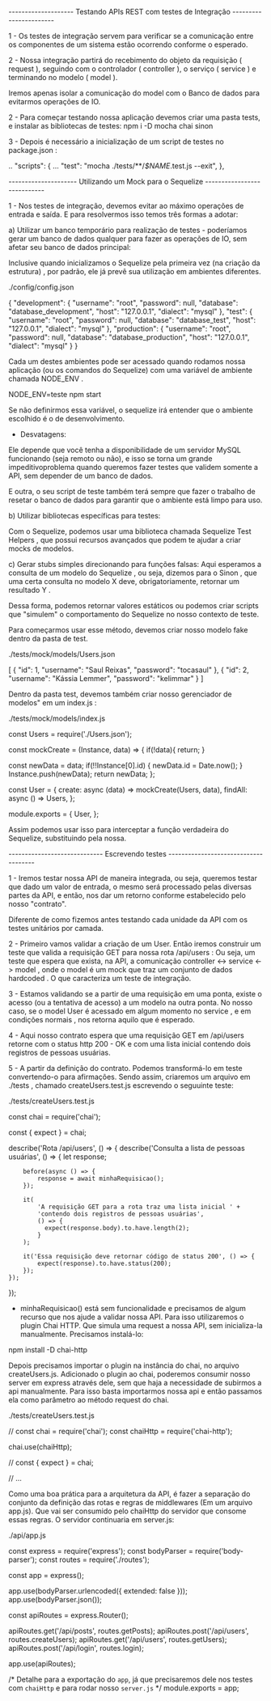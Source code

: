 -------------------- Testando APIs REST com testes de Integração -----------------------

1 - Os testes de integração servem para verificar se a comunicação entre os componentes de um sistema estão ocorrendo conforme o esperado.

2 - Nossa integração partirá do recebimento do objeto da requisição ( request ), seguindo com o controlador ( controller ), o serviço ( service ) e terminando no modelo ( model ). 

Iremos apenas isolar a comunicação do model com o Banco de dados para evitarmos operações de IO.

2 - Para começar testando nossa aplicação devemos criar uma pasta tests, e instalar as bibliotecas de testes: npm i -D mocha chai sinon

3 - Depois é necessário a inicialização de um script de testes no package.json :

..
"scripts": {
    ...
    "test": "mocha ./tests/**/*$NAME*.test.js --exit",
},

--------------------- Utilizando um Mock para o Sequelize ----------------------------

1 - Nos testes de integração, devemos evitar ao máximo operações de entrada e saída. E para resolvermos isso temos três formas a adotar:

a) Utilizar um banco temporário para realização de testes - poderíamos gerar um banco de dados qualquer para fazer as operações de IO, sem afetar seu banco de dados principal:

Inclusive quando inicializamos o Sequelize pela primeira vez (na criação da estrutura) , por padrão, ele já prevê sua utilização em ambientes diferentes.

./config/config.json

{
  "development": {
    "username": "root",
    "password": null,
    "database": "database_development",
    "host": "127.0.0.1",
    "dialect": "mysql"
  },
  "test": {
    "username": "root",
    "password": null,
    "database": "database_test",
    "host": "127.0.0.1",
    "dialect": "mysql"
  },
  "production": {
    "username": "root",
    "password": null,
    "database": "database_production",
    "host": "127.0.0.1",
    "dialect": "mysql"
  }
}

Cada um destes ambientes pode ser acessado quando rodamos nossa aplicação (ou os comandos do Sequelize) com uma variável de ambiente chamada NODE_ENV .

NODE_ENV=teste npm start

Se não definirmos essa variável, o sequelize irá entender que o ambiente escolhido é o de desenvolvimento.

- Desvatagens:

 Ele depende que você tenha a disponibilidade de um servidor MySQL funcionando (seja remoto ou não), e isso se torna um grande impeditivoproblema quando queremos fazer testes que validem somente a API, sem depender de um banco de dados.
 
E outra, o seu script de teste também terá sempre que fazer o trabalho de resetar o banco de dados para garantir que o ambiente está limpo para uso.


b) Utilizar bibliotecas específicas para testes: 

Com o Sequelize, podemos usar uma biblioteca chamada Sequelize Test Helpers , que possui recursos avançados que podem te ajudar a criar mocks de modelos.


c) Gerar stubs simples direcionando para funções falsas: Aqui esperamos a consulta de um modelo do Sequelize , ou seja, dizemos para o Sinon , que uma certa consulta no modelo X deve, obrigatoriamente, retornar um resultado Y .

Dessa forma, podemos retornar valores estáticos ou podemos criar scripts que "simulem" o comportamento do Sequelize no nosso contexto de teste.

Para começarmos usar esse método, devemos criar nosso modelo fake dentro da pasta de test.

./tests/mock/models/Users.json

[
  {
    "id": 1,
    "username": "Saul Reixas",
    "password": "tocasaul"
  },
  {
    "id": 2,
    "username": "Kássia Lemmer",
    "password": "kelimmar"
  }
]

Dentro da pasta test, devemos também criar nosso gerenciador de modelos" em um index.js :

./tests/mock/models/index.js

const Users = require('./Users.json');

const mockCreate = (Instance, data) => {
  if(!data){
    return;
  }

  const newData = data;
  if(!!Instance[0].id) {
    newData.id = Date.now();
  }
  Instance.push(newData);
  return newData;
};

const User = {
  create: async (data) => mockCreate(Users, data),
  findAll: async () => Users,
};

module.exports = {
  User,
};

Assim podemos usar isso para interceptar a função verdadeira do Sequelize, substituindo pela nossa.

----------------------------- Escrevendo testes -------------------------------------

1 - Iremos testar nossa API de maneira integrada, ou seja, queremos testar que dado um valor de entrada, o mesmo será processado pelas diversas partes da API, e então, nos dar um retorno conforme estabelecido pelo nosso "contrato". 

Diferente de como fizemos antes testando cada unidade da API com os testes unitários por camada.

2 - Primeiro vamos validar a criação de um User. Então iremos construir um teste que valida a requisição GET para nossa rota /api/users : Ou seja, um teste que espera que exista, na API, a comunicação controller <-> service <-> model , onde o model é um mock que traz um conjunto de dados hardcoded . O que caracteriza um teste de integração.

3 - Estamos validando se a partir de uma requisição em uma ponta, existe o acesso (ou a tentativa de acesso) a um modelo na outra ponta. No nosso caso, se o model User é acessado em algum momento no service , e em condições normais , nos retorna aquilo que é esperado.

4 - Aqui nosso contrato espera que uma requisição GET em /api/users retorne com o status http 200 - OK e com uma lista inicial contendo dois registros de pessoas usuárias.

5 - A partir da definição do contrato. Podemos transformá-lo em teste convertendo-o para afirmações. Sendo assim, criaremos um arquivo em ./tests , chamado createUsers.test.js escrevendo o seguuinte teste:

./tests/createUsers.test.js

const chai = require('chai');

const { expect } = chai;

describe('Rota /api/users', () => {
    describe('Consulta a lista de pessoas usuárias', () => {
        let response;

        before(async () => {
            response = await minhaRequisicao();
        });

        it(
            'A requisição GET para a rota traz uma lista inicial ' +
            'contendo dois registros de pessoas usuárias',
            () => {
              expect(response.body).to.have.length(2);
            }
        );

        it('Essa requisição deve retornar código de status 200', () => {
            expect(response).to.have.status(200);
        });
    });
});

- minhaRequisicao() está sem funcionalidade e precisamos de algum recurso que nos ajude a validar nossa API. Para isso utilizaremos o plugin Chai HTTP. Que simula uma request a nossa API, sem inicializa-la manualmente. Precisamos instalá-lo:

npm install -D chai-http

Depois precisamos importar o plugin na instância do chai, no arquivo createUsers.js. Adicionado o plugin ao chai, poderemos consumir nosso server em express através dele, sem que haja a necessidade de subirmos a api manualmente. Para isso basta importarmos nossa api e então passamos ela como parâmetro ao método request do chai. 

./tests/createUsers.test.js

// const chai = require('chai');
const chaiHttp = require('chai-http');

chai.use(chaiHttp);

// const { expect } = chai;

// ...


Como uma boa prática para a arquitetura da API, é fazer a separação do conjunto da definição das rotas e regras de middlewares (Em um arquivo app.js). Que vai ser consumido pelo chaiHttp do servidor que consome essas regras. O servidor continuaria em server.js:

./api/app.js

const express = require('express');
const bodyParser = require('body-parser');
const routes = require('./routes');

const app = express();

app.use(bodyParser.urlencoded({ extended: false }));
app.use(bodyParser.json());

const apiRoutes = express.Router();

apiRoutes.get('/api/posts', routes.getPosts);
apiRoutes.post('/api/users', routes.createUsers);
apiRoutes.get('/api/users', routes.getUsers);
apiRoutes.post('/api/login', routes.login);

app.use(apiRoutes);

/*
    Detalhe para a exportação do `app`, já que
    precisaremos dele nos testes com `chaiHttp` e
    para rodar nosso `server.js`
*/
module.exports = app;












